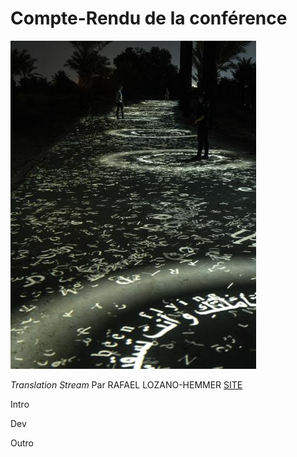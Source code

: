 # Compte-Rendu de la conférence

![Image de l'exposition Translation Stream](Médias/exposition_translation_stream.jpg)

*Translation Stream* Par RAFAEL LOZANO-HEMMER [SITE](https://www.lozano-hemmer.com/translation_stream.php)

Intro

Dev

Outro
